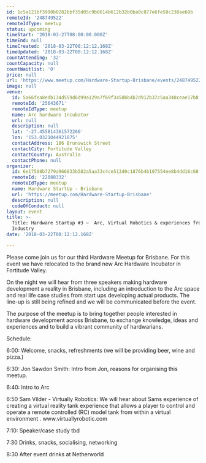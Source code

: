 ```yaml
---
id: 1c5a121bf3990b0282bbf35d05c9b8614b612b32b0ba0c877e6fe58c238ae69b
remoteId: '248749522'
remoteIdType: meetup
status: upcoming
timeStart: '2018-03-27T08:00:00.000Z'
timeEnd: null
timeCreated: '2018-03-22T08:12:12.168Z'
timeUpdated: '2018-03-22T08:12:12.168Z'
countAttending: '32'
countCapacity: null
countWaitlist: '0'
price: null
url: 'https://www.meetup.com/Hardware-Startup-Brisbane/events/248749522/'
image: null
venue:
  id: 5a66fea8edb134d559d6d99a129a7f69f3450bb4b7d912b37c5aa348ceae17b8
  remoteId: '25643671'
  remoteIdType: meetup
  name: Arc hardware Incubator
  url: null
  description: null
  lat: '-27.455814361572266'
  lon: '153.0321044921875'
  contactAddress: 186 Brunswick Street
  contactCity: Fortitude Valley
  contactCountry: Australia
  contactPhone: null
organizer:
  id: 6e17508b7279a966833b582a5aa33c4ce513d0c1876b4b107554ee8b4dd16c68
  remoteId: '22088332'
  remoteIdType: meetup
  name: Hardware StartUp - Brisbane
  url: 'https://meetup.com/Hardware-Startup-Brisbane'
  description: null
  codeOfConduct: null
layout: event
title: >-
  Title: Hardware Startup #3 –  Arc, Virtual Robotics & experiences from
  Industry
date: '2018-03-22T08:12:12.168Z'

---
```

<p>Please come join us for our third Hardware Meetup for Brisbane. For this event we have relocated to the brand new Arc Hardware Incubator in Fortitude Valley.</p> <p>On the night we will hear from three speakers making hardware development a reality in Brisbane, including an introduction to the Arc space and real life case studies from start ups developing actual products. The line-up is still being refined and we will be communicated before the event.</p> <p>The purpose of the meetup is to bring together people interested in hardware development across Brisbane, to exchange knowledge, ideas and experiences and to build a vibrant community of hardwarians.</p> <p>Schedule:</p> <p>6:00: Welcome, snacks, refreshments (we will be providing beer, wine and pizza.)</p> <p>6:30: Jon Sawdon Smith: Intro from Jon, reasons for organising this meetup.</p> <p>6:40: Intro to Arc</p> <p>6:50 Sam Vilder - Virtually Robotics: We will hear about Sams experience of creating a virtual reality tank experience that allows a player to control and operate a remote controlled (RC) model tank from within a virtual environment . www.virtuallyrobotic.com</p> <p>7:10: Speaker/case study tbd</p> <p>7:30 Drinks, snacks, socialising, networking</p> <p>8:30 After event drinks at Netherworld</p>
